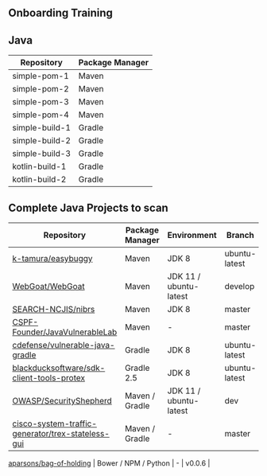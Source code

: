 ## Onboarding Training

## Java

Repository | Package Manager |
---------- | --------------- |
simple-pom-1 | Maven |
simple-pom-2 | Maven |
simple-pom-3 | Maven |
simple-pom-4 | Maven |
simple-build-1 | Gradle |
simple-build-2 | Gradle |
simple-build-3 | Gradle |
kotlin-build-1 | Gradle |
kotlin-build-2 | Gradle |



## Complete Java Projects to scan

Repository | Package Manager | Environment | Branch |
---------- | --------------- | ----------- | ------ |
[k-tamura/easybuggy](https://github.com/k-tamura/easybuggy) | Maven  | JDK 8 | ubuntu-latest |
[WebGoat/WebGoat](https://github.com/WebGoat/WebGoat) | Maven | JDK 11 / ubuntu-latest | develop |
[SEARCH-NCJIS/nibrs](https://github.com/SEARCH-NCJIS/nibrs) | Maven | JDK 8 | master |
[CSPF-Founder/JavaVulnerableLab](https://github.com/CSPF-Founder/JavaVulnerableLab) | Maven | - | master |
[cdefense/vulnerable-java-gradle](https://github.com/cdefense/vulnerable-java-gradle) | Gradle | JDK 8 | ubuntu-latest|
[blackducksoftware/sdk-client-tools-protex](https://github.com/blackducksoftware/sdk-client-tools-protex) | Gradle 2.5 | JDK 8 | ubuntu-latest |
[OWASP/SecurityShepherd](https://github.com/OWASP/SecurityShepherd) | Maven / Gradle | JDK 11 / ubuntu-latest | dev |
[cisco-system-traffic-generator/trex-stateless-gui](https://github.com/cisco-system-traffic-generator/trex-stateless-gui) | Maven / Gradle | - | master |  


[aparsons/bag-of-holding](https://github.com/aparsons/bag-of-holding) | Bower / NPM / Python | - | v0.0.6 |





